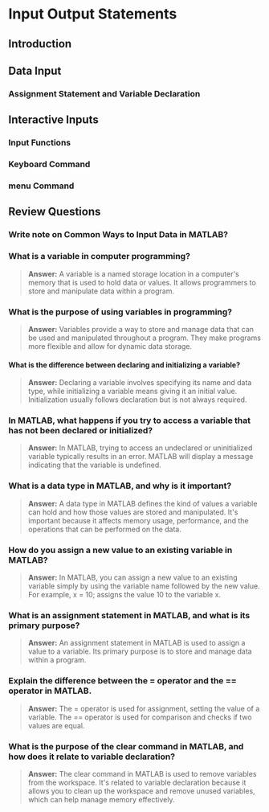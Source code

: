 # Input Output Statements

## Introduction

## Data Input

### Assignment Statement and Variable Declaration

## Interactive Inputs

### Input Functions

### Keyboard Command

### menu Command

## **Review Questions**

### Write note on Common Ways to Input Data in MATLAB?

### What is a variable in computer programming?

>**Answer:** A variable is a named storage location in a computer's memory that is used to hold data or values. It allows programmers to store and manipulate data within a program.

### What is the purpose of using variables in programming?

>**Answer:** Variables provide a way to store and manage data that can be used and manipulated throughout a program. They make programs more flexible and allow for dynamic data storage.

#### What is the difference between declaring and initializing a variable?

>**Answer:** Declaring a variable involves specifying its name and data type, while initializing a variable means giving it an initial value. Initialization usually follows declaration but is not always required.

### In MATLAB, what happens if you try to access a variable that has not been declared or initialized?

>**Answer:** In MATLAB, trying to access an undeclared or uninitialized variable typically results in an error. MATLAB will display a message indicating that the variable is undefined.

### What is a data type in MATLAB, and why is it important?

>**Answer:** A data type in MATLAB defines the kind of values a variable can hold and how those values are stored and manipulated. It's important because it affects memory usage, performance, and the operations that can be performed on the data.

### How do you assign a new value to an existing variable in MATLAB?

>**Answer:** In MATLAB, you can assign a new value to an existing variable simply by using the variable name followed by the new value. For example, x = 10; assigns the value 10 to the variable x.

### What is an assignment statement in MATLAB, and what is its primary purpose?

>**Answer:** An assignment statement in MATLAB is used to assign a value to a variable. Its primary purpose is to store and manage data within a program.

### Explain the difference between the = operator and the == operator in MATLAB.

>**Answer:** The = operator is used for assignment, setting the value of a variable. The == operator is used for comparison and checks if two values are equal.

### What is the purpose of the clear command in MATLAB, and how does it relate to variable declaration?

>**Answer:** The clear command in MATLAB is used to remove variables from the workspace. It's related to variable declaration because it allows you to clean up the workspace and remove unused variables, which can help manage memory effectively.


